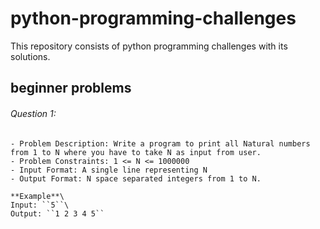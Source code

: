 # python-programming-challenges
This repository consists of python programming challenges with its solutions.

## beginner problems

###### Question 1:
    - Problem Description: Write a program to print all Natural numbers from 1 to N where you have to take N as input from user.
    - Problem Constraints: 1 <= N <= 1000000
    - Input Format: A single line representing N
    - Output Format: N space separated integers from 1 to N.

    **Example**\
    Input: ``5``\
    Output: ``1 2 3 4 5``